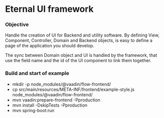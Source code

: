# Eternal UI framework

### Objective
Handle the creation of UI for Backend and utility software.
By defining View, Component, Controller, Domain and Backend objects,
is easy to define a page of the application you should develop.

The sync between Domain object and UI is handled by the framework, 
that use the field name and the id of the UI component to link them together.

### Build and start of example
- mkdir -p node_modules/\@vaadin/flow-frontend/
- cp src/main/resources/META-INF/frontend/example-style.js node_modules/\@vaadin/flow-frontend/
- mvn vaadin:prepare-frontend -Pproduction
- mvn install -DskipTests -Pproduction
- mvn spring-boot:run

